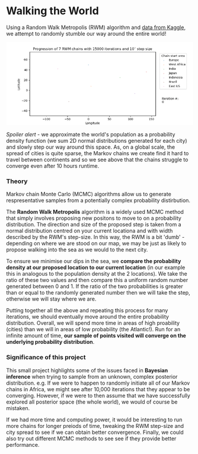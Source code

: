 # Walking the World

Using a Random Walk Metropolis (RWM) algorithm and [data from Kaggle](https://www.kaggle.com/max-mind/world-cities-database), we attempt to randomly stumble our way around the entire world!

![](RWM_example_chain_animation.gif)

*Spoiler alert* - we approximate the world's population as a probability density function (we sum 2D normal distributions generated for each city) and slowly step our way around this space. As, on a global scale, the spread of cities is quite sparse, the Markov chains we create find it hard to travel between continents and so we see above that the chains struggle to converge even after 10 hours runtime. 

### Theory

Markov chain Monte Carlo (MCMC) algorithms allow us to generate respresentative samples from a potentially complex probability distirbution.

The **Random Walk Metropolis** algorithm is a widely used MCMC method that simply involves proposing new positons to move to on a probability distribution. The direction and size of the proposed step is taken from a normal distribution centred on your current locationa and with width described by the RWM's step-size. In this way, the RWM is a bit 'dumb' - depending on where we are stood on our map, we may be just as likely to propose walking into the sea as we would to the next city.

To ensure we minimise our dips in the sea, we **compare the probability density at our proposed location to our current location** (in our example this in analogous to the population density at the 2 locations). We take the ratio of these two values and then compare this a uniform random number generated between 0 and 1. If the ratio of the two probabilities is greater than or equal to the randomly generated number then we will take the step, otherwise we will stay where we are.

Putting together all the above and repeating this process for many iterations, we should eventually move around the entire probability distribution. Overall, we will spend more time in areas of high proability (cities) than we will in areas of low probability (the Atlantic!). Run for an infinite amount of time, **our sample of points visited will converge on the underlying probability distribution**.

### Significance of this project

This small project highlights some of the issues faced in **Bayesian inference** when trying to sample from an unknown, complex posterior distribution. e.g. If we were to happen to randomly initiate all of our Markov chains in Africa, we might see after 10,000 iterations that they appear to be converging. However, if we were to then assume that we have successfully explored all posterior space (the whole world), we would of course be mistaken.

If we had more time and computing power, it would be interesting to run more chains for longer preiods of time, tweaking the RWM step-size and city spread to see if we can obtain better convergence. Finally, we could also try out different MCMC methods to see see if they provide better performance.
